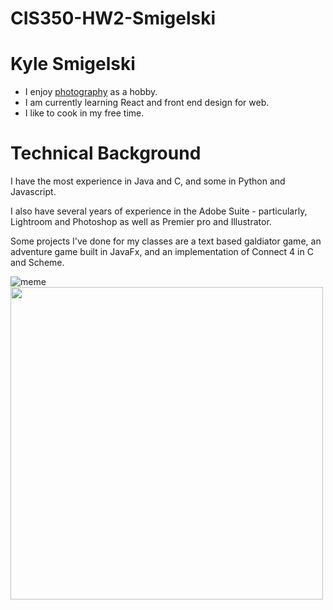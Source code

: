 # CIS350-HW2-Smigelski

# Kyle Smigelski

* I enjoy [photography](https://photos.app.goo.gl/b1qXwLsajX6cUfDh9) as a hobby.
* I am currently learning React and front end design for web.
* I like to cook in my free time.

# Technical Background
I have the most experience in Java and C, and some in Python and Javascript.

I also have several years of experience in the Adobe Suite - particularly, Lightroom and Photoshop as well as Premier pro and Illustrator.

Some projects I've done for my classes are a text based galdiator game, an adventure game built in JavaFx, and an implementation of Connect 4 in C and Scheme.

![meme](https://pbs.twimg.com/media/FXZjMpTXgAMPTDC?format=jpg&name=medium)
[<img src="https://pbs.twimg.com/media/FXZjMpTXgAMPTDC?format=jpg&name=medium" width="500"/>](https://pbs.twimg.com/media/FXZjMpTXgAMPTDC?format=jpg&name=medium)
